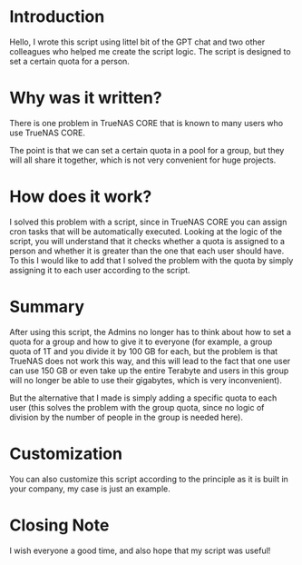 # Introduction
Hello, I wrote this script using littel bit of the GPT chat and two other colleagues who helped me create the script logic. The script is designed to set a certain quota for a person.

# Why was it written?
There is one problem in TrueNAS CORE that is known to many users who use TrueNAS CORE.

The point is that we can set a certain quota in a pool for a group, but they will all share it together, which is not very convenient for huge projects.

# How does it work?
I solved this problem with a script, since in TrueNAS CORE you can assign cron tasks that will be automatically executed. Looking at the logic of the script, you will understand that it checks whether a quota is assigned to a person and whether it is greater than the one that each user should have. To this I would like to add that I solved the problem with the quota by simply assigning it to each user according to the script.

# Summary
After using this script, the Admins no longer has to think about how to set a quota for a group and how to give it to everyone (for example, a group quota of 1T and you divide it by 100 GB for each, but the problem is that TrueNAS does not work this way, and this will lead to the fact that one user can use 150 GB or even take up the entire Terabyte and users in this group will no longer be able to use their gigabytes, which is very inconvenient).

But the alternative that I made is simply adding a specific quota to each user (this solves the problem with the group quota, since no logic of division by the number of people in the group is needed here).

# Customization
You can also customize this script according to the principle as it is built in your company, my case is just an example.

# Closing Note
I wish everyone a good time, and also hope that my script was useful!

